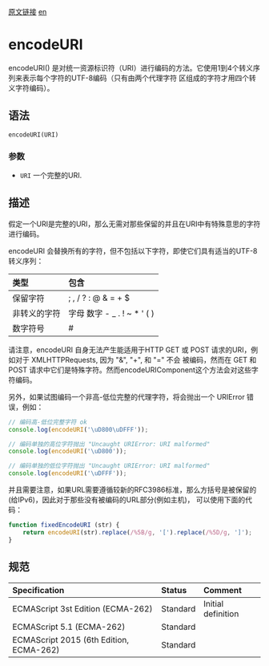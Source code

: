 <a href="https://developer.mozilla.org/zh-CN/docs/Web/JavaScript/Reference/Global_Objects/encodeURI" target="_blank">原文链接</a>
<a href="https://developer.mozilla.org/en-US/docs/Web/JavaScript/Reference/Global_Objects/encodeURI" target="_blank">en</a>

# encodeURI

encodeURI() 是对统一资源标识符（URI）进行编码的方法。它使用1到4个转义序列来表示每个字符的UTF-8编码（只有由两个代理字符
区组成的字符才用四个转义字符编码）。

## 语法

`encodeURI(URI)`

### 参数

* `URI` 一个完整的URI.

## 描述

假定一个URI是完整的URI，那么无需对那些保留的并且在URI中有特殊意思的字符进行编码。

encodeURI 会替换所有的字符，但不包括以下字符，即使它们具有适当的UTF-8转义序列：

| 类型         | 包含                        |
|:-------------|:----------------------------|
| 保留字符     | ; , / ? : @ & = + $         |
| 非转义的字符 | 字母 数字 - _ . ! ~ * ' ( ) |
| 数字符号     | #                           |

请注意，encodeURI 自身无法产生能适用于HTTP GET 或 POST 请求的URI，例如对于 XMLHTTPRequests, 因为 "&", "+", 和 "=" 不会
被编码，然而在 GET 和 POST 请求中它们是特殊字符。然而encodeURIComponent这个方法会对这些字符编码。

另外，如果试图编码一个非高-低位完整的代理字符，将会抛出一个 URIError 错误，例如：

```javascript
// 编码高-低位完整字符 ok
console.log(encodeURI('\uD800\uDFFF'));

// 编码单独的高位字符抛出 "Uncaught URIError: URI malformed"
console.log(encodeURI('\uD800'));

// 编码单独的低位字符抛出 "Uncaught URIError: URI malformed"
console.log(encodeURI('\uDFFF'));
```

并且需要注意，如果URL需要遵循较新的RFC3986标准，那么方括号是被保留的(给IPv6)，因此对于那些没有被编码的URL部分(例如主机)，
可以使用下面的代码：
```javascript
function fixedEncodeURI (str) {
    return encodeURI(str).replace(/%5B/g, '[').replace(/%5D/g, ']');
}
```

## 规范

| Specification                           | Status   | Comment            |
|:----------------------------------------|:---------|:-------------------|
| ECMAScript 3st Edition (ECMA-262)       | Standard | Initial definition |
| ECMAScript 5.1 (ECMA-262)               | Standard |                    |
| ECMAScript 2015 (6th Edition, ECMA-262) | Standard |                    |